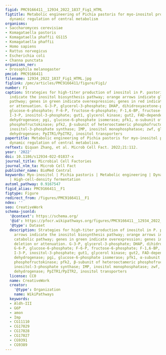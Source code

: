 ```yaml
---
figid: PMC9166411__12934_2022_1837_Fig1_HTML
figtitle: Metabolic engineering of Pichia pastoris for myo-inositol production by
  dynamic regulation of central metabolism
organisms:
- Saccharomyces cerevisiae
- Komagataella pastoris
- Komagataella phaffii GS115
- Komagataella phaffii
- Homo sapiens
- Rattus norvegicus
- Escherichia coli
- Channa punctata
organisms_ner:
- Drosophila melanogaster
pmcid: PMC9166411
filename: 12934_2022_1837_Fig1_HTML.jpg
figlink: /pmc/articles/PMC9166411/figure/Fig1/
number: F1
caption: Strategies for high-titer production of inositol in P. pastoris. Green arrows
  indicate the inositol biosynthesis pathway; orange arrows indicate glycerol catabolic
  pathway; genes in green indicate overexpression; genes in red indicate deletion
  or attenuation. G-3-P, glycerol-3-phosphate; DHAP, dihidroxyacetone-phosphate; G-6-P,
  glucose-6-phosphate; F-6-P, fructose-6-phosphate; F-1,6-BP, fructose-1,6-bisphosphate;
  I-3-P, inositol-3-phosphate; gut1, glycerol kinase; gut2, FAD-dependent glycerol-3-phosphate
  dehydrogenase; pgi, glucose-6-phosphate isomerase; pfk1, α-subunit of heterooctameric
  phosphofructokinase; pfk2, β-subunit of heterooctameric phosphofructokinase; IPS,
  inositol-3-phosphate synthase; IMP, inositol monophosphatase; zwf, glucose-6-phosphate
  dehydrogenase; PpITR1/PpITR2, inositol transporters
papertitle: Metabolic engineering of Pichia pastoris for myo-inositol production by
  dynamic regulation of central metabolism.
reftext: Qiquan Zhang, et al. Microb Cell Fact. 2022;21:112.
year: '2022'
doi: 10.1186/s12934-022-01837-x
journal_title: Microbial Cell Factories
journal_nlm_ta: Microb Cell Fact
publisher_name: BioMed Central
keywords: Myo-inositol | Pichia pastoris | Metabolic engineering | Dynamic regulation
  | High-cell-density fermentation
automl_pathway: 0.9167547
figid_alias: PMC9166411__F1
figtype: Figure
redirect_from: /figures/PMC9166411__F1
ndex: ''
seo: CreativeWork
schema-jsonld:
  '@context': https://schema.org/
  '@id': https://pfocr.wikipathways.org/figures/PMC9166411__12934_2022_1837_Fig1_HTML.html
  '@type': Dataset
  description: Strategies for high-titer production of inositol in P. pastoris. Green
    arrows indicate the inositol biosynthesis pathway; orange arrows indicate glycerol
    catabolic pathway; genes in green indicate overexpression; genes in red indicate
    deletion or attenuation. G-3-P, glycerol-3-phosphate; DHAP, dihidroxyacetone-phosphate;
    G-6-P, glucose-6-phosphate; F-6-P, fructose-6-phosphate; F-1,6-BP, fructose-1,6-bisphosphate;
    I-3-P, inositol-3-phosphate; gut1, glycerol kinase; gut2, FAD-dependent glycerol-3-phosphate
    dehydrogenase; pgi, glucose-6-phosphate isomerase; pfk1, α-subunit of heterooctameric
    phosphofructokinase; pfk2, β-subunit of heterooctameric phosphofructokinase; IPS,
    inositol-3-phosphate synthase; IMP, inositol monophosphatase; zwf, glucose-6-phosphate
    dehydrogenase; PpITR1/PpITR2, inositol transporters
  license: CC0
  name: CreativeWork
  creator:
    '@type': Organization
    name: WikiPathways
  keywords:
  - Aldh-III
  - G6P
  - amon
  - Imp
  - CG11110
  - CG17029
  - CG17028
  - CG17027
  - CG9391
  - CG9389
---
```

